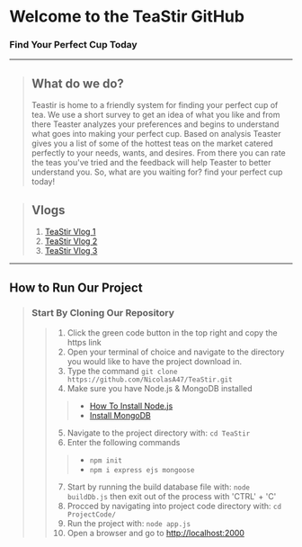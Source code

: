 # Welcome to the TeaStir GitHub
### Find Your Perfect Cup Today 
---

    

 
> ## What do we do? 
> Teastir is home to a friendly system for finding your perfect cup of tea. We use a short survey to get an idea of what you like and from there Teaster analyzes your preferences and begins to understand what goes into making your perfect cup. Based on analysis Teaster gives you a list of some of the hottest teas on the market catered perfectly to your needs, wants, and desires. From there you can rate the teas you've tried and the feedback will help Teaster to better understand you. So, what are you waiting for? find your perfect cup today!

> ## Vlogs 
> 1. [TeaStir Vlog 1](https://youtu.be/FT4r2bwqY1M)
> 2. [TeaStir Vlog 2](https://youtu.be/hRg-koOMRgQ)
> 3. [TeaStir Vlog 3](https://youtu.be/LCViuxVRcPg)


---
## How to Run Our Project
>### Start By Cloning Our Repository
>>1. Click the green code button in the top right and copy the https link
>>2. Open your terminal of choice and navigate to the directory you would like to have the project download in.
>>3. Type the command ``` git clone https://github.com/NicolasA47/TeaStir.git ```
>>4. Make sure you have Node.js & MongoDB installed
>>> - [How To Install Node.js](https://www.pluralsight.com/guides/getting-started-with-nodejs)
>>> - [Install MongoDB](https://www.mongodb.com/try/download/community)
>>5. Navigate to the project directory with: ```cd TeaStir```
>>6. Enter the following commands 
>>> - ``` npm init ```
>>> - ``` npm i express ejs mongoose ```
>>7. Start by running the build database file with: ```node buildDb.js``` then exit out of the process with 'CTRL' + 'C' 
>>8. Procced by navigating into project code directory with: ```cd ProjectCode/```
>>9. Run the project with: ```node app.js```
>>10. Open a browser and go to [http://localhost:2000](http://localhost:2000)
 







